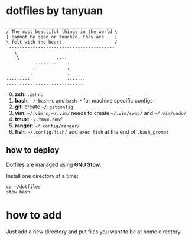 # dotfiles by tanyuan

```
 ________________________________________
/ The most beautiful things in the world \
| cannot be seen or touched, they are    |
\ felt with the heart.                   /
 ----------------------------------------
   \
    \              ....       
           ........    .      
          .            .      
         .             .      
.........              .......
..............................
```

0. **zsh**: `.zshrc`
1. **bash**: `~/.bashrc` and `bash-*` for machine specific configs
2. **git**: create `~/.gitconfig`
3. **vim**: `~/.vimrc`, `~/.vim/` needs to create `~/.vim/swap/` and `~/.vim/undo/`
4. **tmux**: `~/.tmux.conf`
5. **ranger**: `~/.config/ranger/`
6. **fish**: `~/.config/fish/` add `exec fish` at the end of `.bash_prompt`

## how to deploy

Dotfiles are managed using **GNU Stow**.

Install one directory at a time:

```
cd ~/dotfiles
stow bash
```

# how to add 

Just add a new directory and put files you want to be at home directory.
